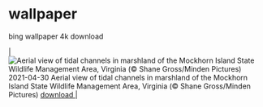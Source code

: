 # wallpaper 
bing wallpaper 4k download

| ![Aerial view of tidal channels in marshland of the Mockhorn Island State Wildlife Management Area, Virginia (© Shane Gross/Minden Pictures)](https://cn.bing.com/th?id=OHR.Mockhorn_EN-US1360987065_UHD.jpg&rf=LaDigue_UHD.jpg&pid=hp&w=3840&h=2160&rs=1&c=4) 2021-04-30  Aerial view of tidal channels in marshland of the Mockhorn Island State Wildlife Management Area, Virginia (© Shane Gross/Minden Pictures)  [ download ](https://cn.bing.com/th?id=OHR.Mockhorn_EN-US1360987065_UHD.jpg) |